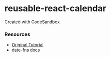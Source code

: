# reusable-react-calendar
Created with CodeSandbox

### Resources
* [Original Tutorial](https://medium.com/@moodydev/create-a-custom-calendar-in-react-3df1bfd0b728)
* [date-fns docs](https://date-fns.org/v2.19.0/docs/)
